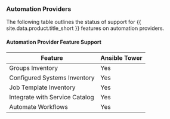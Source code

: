 ### Automation  Providers

The following table outlines the status of support for {{ site.data.product.title_short }} features on automation providers.

#### Automation Provider Feature Support
| Feature                        | Ansible Tower |
| ------------------------------ | ------------- |
| Groups Inventory               | Yes           |
| Configured Systems Inventory   | Yes           |
| Job Template Inventory         | Yes           |
| Integrate with Service Catalog | Yes           |
| Automate Workflows             | Yes           |

